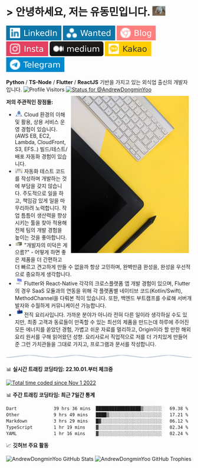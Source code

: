# > 안녕하세요, 저는 유동민입니다. <img src="assets/greeting-cat.gif" alt="greeting cat" width="35">

[![Linkedin Badge](assets/linked-in.svg)](https://www.linkedin.com/in/dongmin-yu-0394a5223/)
[![Wanted Badge](assets/wanted.svg)](https://www.wanted.co.kr/cv/BwEFAg4GDE4BBAcODA0BTEc=)
[![DevBlog Badge](assets/tistory-blog.svg)](https://cat-minzzi.tistory.com/)
[![Instagram Badge](assets/instagram.svg)](https://www.instagram.com/minzzi._.andrew/)
[![Medium Badge](assets/medium.svg)](https://medium.com/@ydm2790)
[![KakaoTalk Badge](assets/kakao-talk.svg)](https://open.kakao.com/o/suc69eLe)
[![Telegram Badge](assets/telegram.svg)](https://t.me/AndrewDongminYoo)

**Python** / **TS-Node** / **Flutter** / **ReactJS** 기반을 가지고 있는 외식업 출신의 개발자입니다.
<img src="https://visitor-badge.glitch.me/badge?page_id=AndrewDongminYoo.AndrewDongminYoo&left_text=People+Who+Visit+this+Profile+or+Who+Read+this+README.md" alt="Profile Visitors"/>
[![Status for @AndrewDongminYoo](https://badge.stateful.com/AndrewDongminYoo/status.svg)](https://app.stateful.com/@AndrewDongminYoo)
<img alt="confidence as a developer" src="assets/background.jpeg" width="320" height="427" style="margin: 8px" align="right" />

**저의 주관적인 장점들:**

- <img src="assets/developer.gif" width="21" />  Cloud 환경의 이해 및 활용, 상용 서비스 운영 경험이 있습니다. (AWS EB, EC2, Lambda, CloudFront, S3, EFS..) 빌드/테스트/배포 자동화 경험이 있습니다.
- <img src="assets/lightning.gif" width="21" />  자동화 테스트 코드를 작성하며 개발하는 것에 부담을 갖지 않습니다. 주도적으로 일을 하고, 책임감 있게 일을 마무리하려 노력합니다. 작업 틈틈이 생산력을 향상시키는 툴을 찾아 적용해 전체 팀의 개발 경험을 높이는 것을 좋아합니다.
- <img src="assets/message.gif" width="21" />  "개발자의 미덕은 게으름?" - 어떻게 하면 좋은 제품을 더 간편하고 더 빠르고 견고하게 만들 수 없을까 항상 고민하며, 완벽만큼 완성을, 완성을 우선적으로 중요하게 생각합니다.
- <img src="assets/laptop.gif" width="21" />  Flutter와 React-Native 각각의 크로스플랫폼 앱 개발 경험이 있으며, Flutter의 경우 SaaS 모듈과의 연동을 위해 각 플랫폼별 네이티브 코드(Kotlin/Swift), MethodChannel을 다뤄본 적이 있습니다. 또한, 백엔드 부트캠프를 수료해 서버개발자와 수월하게 커뮤니케이션 가능합니다.
- <img src="assets/letterbox.gif" width="21" />  전직 요리사입니다. 가까운 분야가 아니라 전혀 다른 일이라 생각하실 수도 있지만, 최종 고객과 동료들이 만족할 수 있는 최선의 제품을 만드는데 하루에 주어진 모든 에너지를 쏟았던 경험, 가볍고 쉬운 자료를 멀리하고, Origin이라 할 만한 해외 요리 원서를 구해 읽어왔던 성향. 요리사로서 직업적으로 저를 더 가치있게 만들어준 그런 가치관들을 그대로 가지고, 프로그램과 문서를 작성합니다.

<img src="assets/divider.svg" style="display:block;margin:20px auto;" width="100%" height="8" align="center"/>

📊 **실시간 트래킹 코딩타임: 22.10.01.부터 체크중**

[![Total time coded since Nov 1 2022](https://wakatime.com/badge/user/9950e5aa-6874-4666-96a4-97dc4da0c644.svg?style=for-the-badge)](https://wakatime.com/@9950e5aa-6874-4666-96a4-97dc4da0c644)


📊 **주간 트래킹 코딩타임: 최근 7일간 통계**

<!--START_SECTION:waka-->

```txt
Dart              39 hrs 36 mins  █████████████████▒░░░░░░░   69.38 %
Other             9 hrs 49 mins   ████▒░░░░░░░░░░░░░░░░░░░░   17.21 %
Markdown          3 hrs 29 mins   █▓░░░░░░░░░░░░░░░░░░░░░░░   06.12 %
TypeScript        1 hr 19 mins    ▓░░░░░░░░░░░░░░░░░░░░░░░░   02.34 %
YAML              1 hr 16 mins    ▓░░░░░░░░░░░░░░░░░░░░░░░░   02.24 %
```

<!--END_SECTION:waka-->

📈 **깃허브 주요 활동**

![AndrewDongminYoo GitHub Stats](https://stats.hyochan.dev/api/github-stats-advanced?login=AndrewDongminYoo)
![AndrewDongminYoo GitHub Trophies](https://stats.hyochan.dev/api/github-trophies?login=AndrewDongminYoo)
